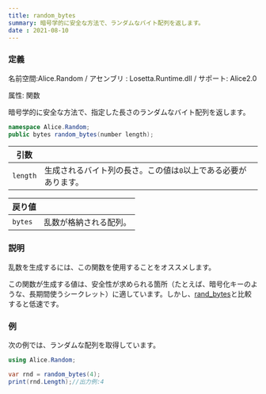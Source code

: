 ```yaml
---
title: random_bytes
summary: 暗号学的に安全な方法で、ランダムなバイト配列を返します。
date : 2021-08-10
---
```

### 定義
名前空間:Alice.Random / アセンブリ : Losetta.Runtime.dll / サポート: Alice2.0

属性: 関数

暗号学的に安全な方法で、指定した長さのランダムなバイト配列を返します。

```cs title="AliceScript"
namespace Alice.Random;
public bytes random_bytes(number length);
```

|引数| |
|-|-|
|`length`|生成されるバイト列の長さ。この値は`0`以上である必要があります。|

|戻り値| |
|-|-|
|`bytes`|乱数が格納される配列。|


### 説明
乱数を生成するには、この関数を使用することをオススメします。

この関数が生成する値は、安全性が求められる箇所（たとえば、暗号化キーのような、長期間使うシークレット）に適しています。しかし、[rand_bytes](./rand_bytes.md)と比較すると低速です。

### 例
次の例では、ランダムな配列を取得しています。

```cs title="AliceScript"
using Alice.Random;

var rnd = random_bytes(4);
print(rnd.Length);//出力例:4
```